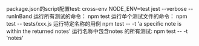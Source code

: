 package.json的script配置test: cross-env NODE_ENV=test jest --verbose --runInBand
运行所有测试的命令： npm test
运行单个测试文件的命令： npm test -- tests/xxx.js
运行特定名称的用例 npm test -- -t 'a specific note is within the returned notes'
运行名称中包含notes 的所有测试: npm test -- -t 'notes'